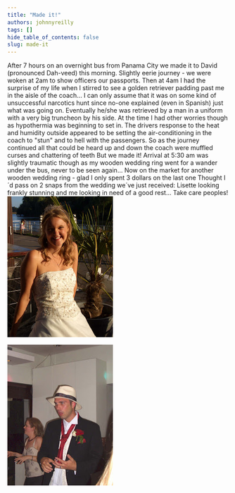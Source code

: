 ```yaml
---
title: "Made it!"
authors: johnnyreilly
tags: []
hide_table_of_contents: false
slug: made-it
---
```

After 7 hours on an overnight bus from Panama City we made it to David (pronounced Dah-veed) this morning. Slightly eerie journey - we were woken at 2am to show officers our passports. Then at 4am I had the surprise of my life when I stirred to see a golden retriever padding past me in the aisle of the coach... I can only assume that it was on some kind of unsuccessful narcotics hunt since no-one explained (even in Spanish) just what was going on. Eventually he/she was retrieved by a man in a uniform with a very big truncheon by his side. At the time I had other worries though as hypothermia was beginning to set in. The drivers response to the heat and humidity outside appeared to be setting the air-conditioning in the coach to "stun" and to hell with the passengers. So as the journey continued all that could be heard up and down the coach were muffled curses and chattering of teeth But we made it! Arrival at 5:30 am was slightly traumatic though as my wooden wedding ring went for a wander under the bus, never to be seen again... Now on the market for another wooden wedding ring - glad I only spent 3 dollars on the last one Thought I´d pass on 2 snaps from the wedding we´ve just received: Lisette looking frankly stunning and me looking in need of a good rest... Take care peoples! ![](CIMG0619.JPG)

![](CIMG0644.JPG)


